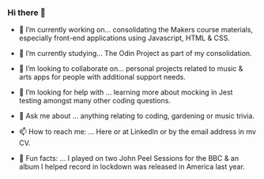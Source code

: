 ### Hi there 👋

<!--
**david-ewan-campbell/david-ewan-campbell** is a ✨ _special_ ✨ repository because its `README.md` (this file) appears on your GitHub profile.

Here are some ideas to get you started:
-->

- 🔭 I’m currently working on... consolidating the Makers course materials, especially front-end applications using Javascript, HTML & CSS.

- 🌱 I’m currently studying... The Odin Project as part of my consolidation.

- 👯 I’m looking to collaborate on... personal projects related to music & arts apps for people with additional support needs.

- 🤔 I’m looking for help with ... learning more about mocking in Jest testing amongst many other coding questions.

- 💬 Ask me about ... anything relating to coding, gardening or music trivia.

- 📫 How to reach me: ... Here or at LinkedIn or by the email address in mv CV.

- 🎸 Fun facts: ... I played on two John Peel Sessions for the BBC & an album I helped record in lockdown was released in America last year.
